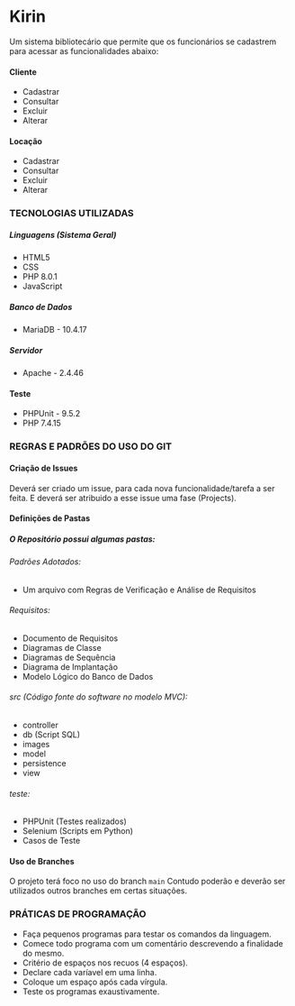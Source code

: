 # Kirin
Um sistema bibliotecário que permite que os funcionários se cadastrem para acessar as funcionalidades abaixo:
#### Cliente
- Cadastrar
- Consultar
- Excluir
- Alterar
#### Locação
- Cadastrar
- Consultar
- Excluir
- Alterar

### TECNOLOGIAS UTILIZADAS
##### Linguagens (Sistema Geral)
- HTML5
- CSS
- PHP 8.0.1
- JavaScript
##### Banco de Dados
- MariaDB - 10.4.17
##### Servidor
- Apache - 2.4.46
#### Teste
- PHPUnit - 9.5.2
- PHP 7.4.15

### REGRAS E PADRÕES DO USO DO GIT
#### Criação de Issues
Deverá ser criado um issue, para cada nova funcionalidade/tarefa a ser feita. E deverá ser atribuido a esse issue uma fase (Projects).

#### Definições de Pastas
##### O Repositório possui algumas pastas:
###### Padrões Adotados: 
* Um arquivo com Regras de Verificação e Análise de Requisitos
###### Requisitos:
* Documento de Requisitos
* Diagramas de Classe
* Diagramas de Sequência
* Diagrama de Implantação
* Modelo Lógico do Banco de Dados
###### src (Código fonte do software no modelo MVC):
* controller
* db (Script SQL)
* images
* model
* persistence
* view
###### teste:
* PHPUnit (Testes realizados)
* Selenium (Scripts em Python)
* Casos de Teste

#### Uso de Branches
O projeto terá foco no uso do branch ```main``` 
Contudo poderão e deverão ser utilizados outros branches em certas situações.

### PRÁTICAS DE PROGRAMAÇÃO
- Faça pequenos programas para testar os comandos da linguagem.
- Comece todo programa com um comentário descrevendo a finalidade do mesmo.
- Critério de espaços nos recuos (4 espaços).
- Declare cada varíavel em uma linha.
- Coloque um espaço após cada vírgula.
- Teste os programas exaustivamente.

